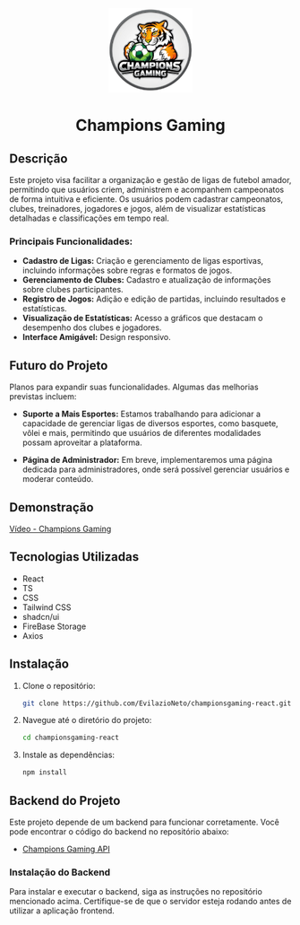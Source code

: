 <p align="center">
    <img src="/public/champions-gaming1.png" alt="Texto Alternativo" width="150px" />
</p>
<h1 align="center">Champions Gaming</h1>

## Descrição
Este projeto visa facilitar a organização e gestão de ligas de futebol amador, permitindo que usuários criem, administrem e acompanhem campeonatos de forma intuitiva e eficiente. Os usuários podem cadastrar campeonatos, clubes, treinadores, jogadores e jogos, além de visualizar estatísticas detalhadas e classificações em tempo real.

### Principais Funcionalidades:
- **Cadastro de Ligas:** Criação e gerenciamento de ligas esportivas, incluindo informações sobre regras e formatos de jogos.
- **Gerenciamento de Clubes:** Cadastro e atualização de informações sobre clubes participantes.
- **Registro de Jogos:** Adição e edição de partidas, incluindo resultados e estatísticas.
- **Visualização de Estatísticas:** Acesso a gráficos que destacam o desempenho dos clubes e jogadores.
- **Interface Amigável:** Design responsivo.

## Futuro do Projeto

Planos para expandir suas funcionalidades. Algumas das melhorias previstas incluem:

- **Suporte a Mais Esportes:** Estamos trabalhando para adicionar a capacidade de gerenciar ligas de diversos esportes, como basquete, vôlei e mais, permitindo que usuários de diferentes modalidades possam aproveitar a plataforma.

- **Página de Administrador:** Em breve, implementaremos uma página dedicada para administradores, onde será possível gerenciar usuários e moderar conteúdo.

## Demonstração
[Vídeo - Champions Gaming](https://youtu.be/gUb2VvSoxLc)

## Tecnologias Utilizadas
- React
- TS
- CSS
- Tailwind CSS
- shadcn/ui
- FireBase Storage
- Axios

## Instalação
1. Clone o repositório:
   ```bash
   git clone https://github.com/EvilazioNeto/championsgaming-react.git

2. Navegue até o diretório do projeto:
   ```bash
   cd championsgaming-react

3. Instale as dependências:
   ```bash
   npm install

## Backend do Projeto

Este projeto depende de um backend para funcionar corretamente. Você pode encontrar o código do backend no repositório abaixo:

- [Champions Gaming API](https://github.com/EvilazioNeto/championsgaming-node-api)

### Instalação do Backend

Para instalar e executar o backend, siga as instruções no repositório mencionado acima. Certifique-se de que o servidor esteja rodando antes de utilizar a aplicação frontend.
